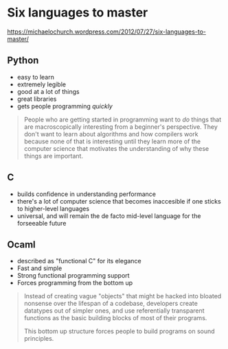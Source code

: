 # Six languages to master

https://michaelochurch.wordpress.com/2012/07/27/six-languages-to-master/

## Python

* easy to learn
* extremely legible
* good at a lot of things
* great libraries
* gets people programming *quickly*

> People who are getting started in programming want to *do* things that are macroscopically interesting from a beginner's perspective. They don't want to learn about algorithms and how compilers work because none of that is interesting until they learn more of the computer science that motivates the understanding of why these things are important.

## C

* builds confidence in understanding performance
* there's a lot of computer science that becomes inaccesible if one sticks to higher-level languages
* universal, and will remain the de facto mid-level language for the forseeable future

## Ocaml

* described as "functional C" for its elegance
* Fast and simple
* Strong functional programming support
* Forces programming from the bottom up

> Instead of creating vague "objects" that might be hacked into bloated nonsense over the lifespan of a codebase, developers create datatypes out of simpler ones, and use referentially transparent functions as the basic building blocks of most of their programs.
>
> This bottom up structure forces people to build programs on sound principles.


